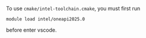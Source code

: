 To use `cmake/intel-toolchain.cmake`, you must first run
```console
module load intel/oneapi2025.0
```
before enter vscode.